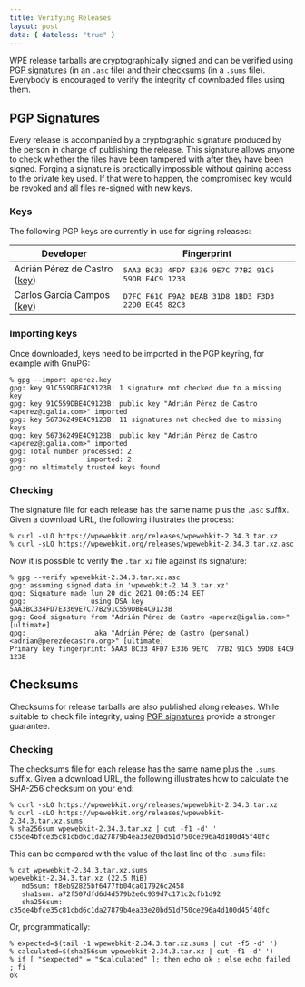 ```yaml
---
title: Verifying Releases
layout: post
data: { dateless: "true" }
---
```


WPE release tarballs are cryptographically signed and can be verified
using [PGP signatures](#pgp-signatures) (in an `.asc` file) and their
[checksums](#checksums) (in a `.sums` file). Everybody is encouraged to verify
the integrity of downloaded files using them.

## PGP Signatures

Every release is accompanied by a cryptographic signature produced by the
person in charge of publishing the release. This signature allows anyone to
check whether the files have been tampered with after they have been signed.
Forging a signature is practically impossible without gaining access to the
private key used. If that were to happen, the compromised key would be revoked
and all files re-signed with new keys.


### Keys

The following PGP keys are currently in use for signing releases:

<table>
  <thead>
    <tr><th>Developer</th><th>Fingerprint</th></tr>
  </thead>
    <tr>
      <td>Adrián Pérez de Castro (<a href="/release/verify/aperez.key">key</a>)</td>
      <td><tt>5AA3 BC33 4FD7 E336 9E7C  77B2 91C5 59DB E4C9 123B</tt></td>
    </tr>
    <tr>
      <td>Carlos García Campos (<a href="/release/verify/cgarcia.key">key</a>)</td>
      <td><tt>D7FC F61C F9A2 DEAB 31D8  1BD3 F3D3 22D0 EC45 82C3</tt></td>
    </tr>
  <tbody>
  </tbody>
</table>


### Importing keys

Once downloaded, keys need to be imported in the PGP keyring, for example with
GnuPG:

```
% gpg --import aperez.key
gpg: key 91C559DBE4C9123B: 1 signature not checked due to a missing key
gpg: key 91C559DBE4C9123B: public key "Adrián Pérez de Castro <aperez@igalia.com>" imported
gpg: key 56736249E4C9123B: 11 signatures not checked due to missing keys
gpg: key 56736249E4C9123B: public key "Adrián Pérez de Castro <aperez@igalia.com>" imported
gpg: Total number processed: 2
gpg:               imported: 2
gpg: no ultimately trusted keys found
```


### Checking

The signature file for each release has the same name plus the `.asc` suffix.
Given a download URL, the following illustrates the process:

```
% curl -sLO https://wpewebkit.org/releases/wpewebkit-2.34.3.tar.xz
% curl -sLO https://wpewebkit.org/releases/wpewebkit-2.34.3.tar.xz.asc
```

Now it is possible to verify the `.tar.xz` file against its signature:

```
% gpg --verify wpewebkit-2.34.3.tar.xz.asc
gpg: assuming signed data in 'wpewebkit-2.34.3.tar.xz'
gpg: Signature made lun 20 dic 2021 00:05:24 EET
gpg:                using DSA key 5AA3BC334FD7E3369E7C77B291C559DBE4C9123B
gpg: Good signature from "Adrián Pérez de Castro <aperez@igalia.com>" [ultimate]
gpg:                 aka "Adrián Pérez de Castro (personal) <adrian@perezdecastro.org>" [ultimate]
Primary key fingerprint: 5AA3 BC33 4FD7 E336 9E7C  77B2 91C5 59DB E4C9 123B
```


## Checksums

Checksums for release tarballs are also published along releases. While
suitable to check file integrity, using [PGP signatures](#pgp-signatures)
provide a stronger guarantee.

### Checking

The checksums file for each release has the same name plus the `.sums` suffix.
Given a download URL, the following illustrates how to calculate the SHA-256
checksum on your end:

```
% curl -sLO https://wpewebkit.org/releases/wpewebkit-2.34.3.tar.xz
% curl -sLO https://wpewebkit.org/releases/wpewebkit-2.34.3.tar.xz.sums
% sha256sum wpewebkit-2.34.3.tar.xz | cut -f1 -d' '
c35de4bfce35c81cbd6c1da27879b4ea33e20bd51d750ce296a4d100d45f40fc
```

This can be compared with the value of the last line of the `.sums` file:

```
% cat wpewebkit-2.34.3.tar.xz.sums
wpewebkit-2.34.3.tar.xz (22.5 MiB)
   md5sum: f8eb92825bf6477fb04ca017926c2458
   sha1sum: a72f507dfd6d4d579b2e6c939d7c171c2cfb1d92
   sha256sum: c35de4bfce35c81cbd6c1da27879b4ea33e20bd51d750ce296a4d100d45f40fc
```

Or, programmatically:

```
% expected=$(tail -1 wpewebkit-2.34.3.tar.xz.sums | cut -f5 -d' ')
% calculated=$(sha256sum wpewebkit-2.34.3.tar.xz | cut -f1 -d' ')
% if [ "$expected" = "$calculated" ]; then echo ok ; else echo failed ; fi
ok
```
